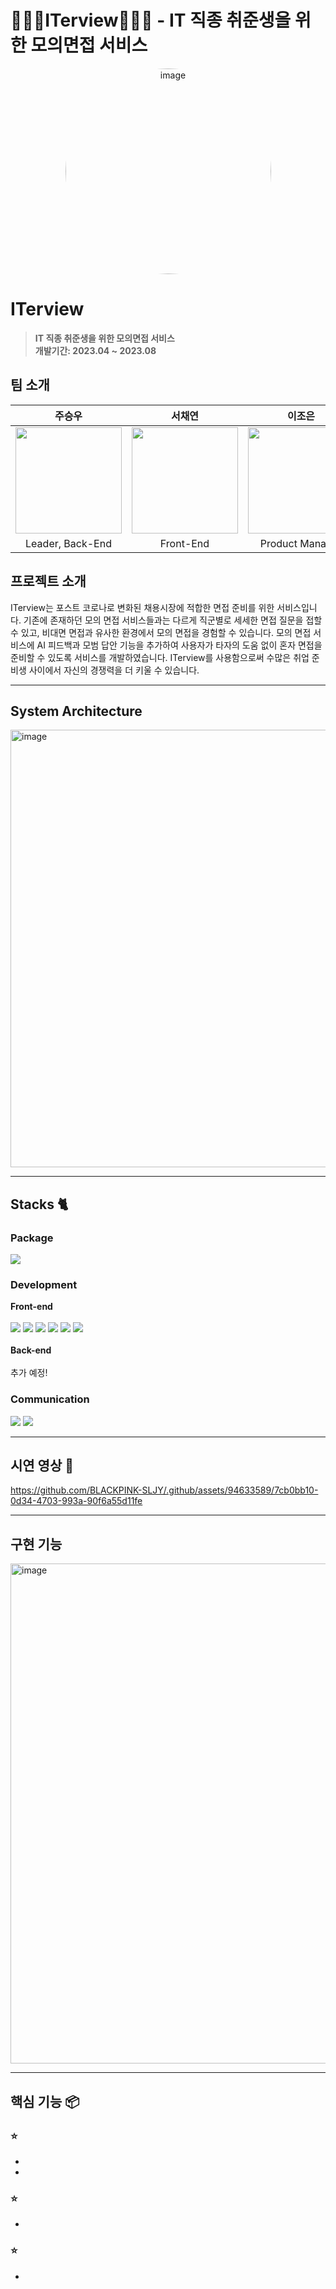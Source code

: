 # 🧑🏻‍💻ITerview🧑🏻‍💻 - IT 직종 취준생을 위한 모의면접 서비스

<div align="center">
<img width="329" alt="image" src="https://github.com/BLACKPINK-SLJY/.github/assets/94633589/171f9cdd-e947-4f1e-9521-ca8389d802bb" style="border-radius: 100%;">



</div>


# ITerview
> **IT 직종 취준생을 위한 모의면접 서비스** <br/>
> **개발기간: 2023.04 ~ 2023.08**


## 팀 소개

|      주승우       |         서채연         |       이조은        |       유민진         |                                                                                                               
| :-----------------------: | :--------------------------: | :-----------------------------: | :---------------------------------: | 
| <a href="https://github.com/thisIsJooS"> <img width="170px" src="https://github.com/BLACKPINK-SLJY/.github/assets/94633589/0095429e-6fa5-45b9-bc89-475d868f0987" > </a> | <a href="https://github.com/seocylucky"> <img width="170px" src="https://github.com/Draw-Draw/.github/assets/94633589/503d8975-fa59-460d-bafd-37a8c0830aff" > </a> | <a href="https://github.com/LeeJoEun-01"> <img width="170px" src="https://avatars.githubusercontent.com/u/78733700?v=4" > </a> | <img width="170px" src="https://github.com/Draw-Draw/.github/assets/94633589/84cf3874-0928-462f-ab06-b04ec40ceb9b" >   |
| Leader, Back-End | Front-End | Product Manager | Design |

## 프로젝트 소개

ITerview는 포스트 코로나로 변화된 채용시장에 적합한 면접 준비를 위한 서비스입니다. 기존에 존재하던 모의 면접 서비스들과는 다르게 직군별로 세세한 면접 질문을 접할 수 있고, 비대면 면접과 유사한 환경에서 모의 면접을 경험할 수 있습니다. 모의 면접 서비스에 AI 피드백과 모범 답안 기능을 추가하여 사용자가 타자의 도움 없이 혼자 면접을 준비할 수 있도록 서비스를 개발하였습니다. ITerview를 사용함으로써 수많은 취업 준비생 사이에서 자신의 경쟁력을 더 키울 수 있습니다.

---

## System Architecture
<img width="700px" alt="image" src="https://github.com/BLACKPINK-SLJY/.github/assets/94633589/5dd3ff96-c921-4d84-b64b-0fc006fb689f">

---

## Stacks 🐈       

### Package
<img src="https://img.shields.io/badge/Yarn-241D53?style=flat-square&logo=Yarn&logoColor=white"> 

### Development
**Front-end**
<br>
<br>
<img src="https://img.shields.io/badge/JavaScript-F7DF1E?style=flat-square&logo=JavaScript&logoColor=black">
<img src="https://img.shields.io/badge/React-53CFF6?style=flat-square&logo=React&logoColor=white">
<img src="https://img.shields.io/badge/Recoil-0E6BC0?style=flat-square&logo=Recoil&logoColor=white">
<img src="https://img.shields.io/badge/StyledComponents-D05880?style=flat-square&logo=styled-components&logoColor=white">
<img src="https://img.shields.io/badge/ESLint-FB2643?style=flat-square&logo=ESLint&logoColor=white">
<img src="https://img.shields.io/badge/Prettier-F4AB31?style=flat-square&logo=Prettier&logoColor=white">
<br>
<br>
**Back-end**
<br>
<br>
추가 예정!

### Communication
<img src="https://img.shields.io/badge/Notion-000000?style=flat-square&logo=Notion&logoColor=white"> <img src="https://img.shields.io/badge/Slack-4A154B?style=flat-square&logo=Slack&logoColor=white">

---
## 시연 영상 🎥



https://github.com/BLACKPINK-SLJY/.github/assets/94633589/7cb0bb10-0d34-4703-993a-90f6a55d11fe


---

## 구현 기능

<img width="800px" alt="image" src="https://github.com/BLACKPINK-SLJY/.github/assets/94633589/4c2271ca-be1a-4462-8441-a3837158b60a">


---
## 핵심 기능 📦

### ⭐️ 
- 
- 

### ⭐️ 
- 

### ⭐️ 
- 

